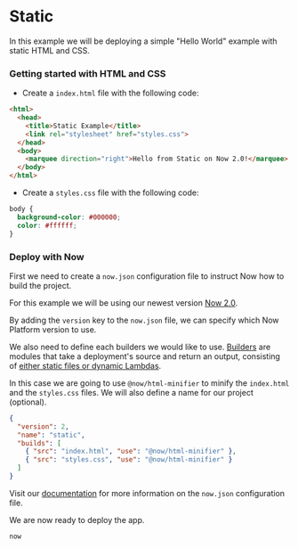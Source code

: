 # Static

In this example we will be deploying a simple "Hello World" example with static HTML and CSS.

### Getting started with HTML and CSS

- Create a `index.html` file with the following code:

```html
<html>
  <head>
    <title>Static Example</title>
    <link rel="stylesheet" href="styles.css">
  </head>
  <body>
    <marquee direction="right">Hello from Static on Now 2.0!</marquee>
  </body>
</html>
```

- Create a `styles.css` file with the following code:

```css
body {
  background-color: #000000;
  color: #ffffff;
}
```

### Deploy with Now

First we need to create a `now.json` configuration file to instruct Now how to build the project.

For this example we will be using our newest version [Now 2.0](https://zeit.co/now).

By adding the `version` key to the `now.json` file, we can specify which Now Platform version to use.

We also need to define each builders we would like to use. [Builders](https://zeit.co/docs/v2/deployments/builders/overview/) are modules that take a deployment's source and return an output, consisting of [either static files or dynamic Lambdas](https://zeit.co/docs/v2/deployments/builds/#sources-and-outputs).

In this case we are going to use `@now/html-minifier` to minify the `index.html` and the `styles.css` files. We will also define a name for our project (optional).

```json
{
  "version": 2,
  "name": "static",
  "builds": [
    { "src": "index.html", "use": "@now/html-minifier" },
    { "src": "styles.css", "use": "@now/html-minifier" }
  ]
}
```

Visit our [documentation](https://zeit.co/docs/v2/deployments/configuration) for more information on the `now.json` configuration file.

We are now ready to deploy the app.

```
now
```
